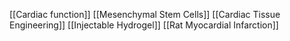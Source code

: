 [[Cardiac function]]
[[Mesenchymal Stem Cells]]
[[Cardiac Tissue Engineering]]
[[Injectable Hydrogel]]
[[Rat Myocardial Infarction]]
